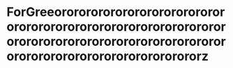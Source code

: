 # ForGreeororororororororororororororororororororororororororororororororororororororororororororororororororororororororororororororororororz